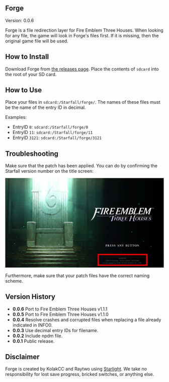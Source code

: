 ## Forge

Version: 0.0.6

Forge is a file redirection layer for Fire Emblem Three Houses. When looking for any file, the game will look in Forge's files first. If it is missing, then the original game file will be used.

## How to Install
Download Forge from [the releases page](https://github.com/three-houses-research-team/Starfall/releases).
Place the contents of `sdcard` into the root of your SD card.

## How to Use
Place your files in `sdcard:/Starfall/forge/`. The names of these files must be the name of the entry ID in decimal.

Examples:

* EntryID `0`: `sdcard:/Starfall/forge/0`
* EntryID `11`: `sdcard:/Starfall/forge/11`
* EntryID `3121`: `sdcard:/Starfall/forge/3121`

## Troubleshooting
Make sure that the patch has been applied. You can do by confirming the Starfall version number on the title screen:

![Title screen](titlescreen.jpg)

Furthermore, make sure that your patch files have the correct naming scheme.

## Version History
* **0.0.6** Port to Fire Emblem Three Houses v1.1.1
* **0.0.5** Port to Fire Emblem Three Houses v1.1.0
* **0.0.4** Resolve crashes and corrupted files when replacing a file already indicated in INFO0.
* **0.0.3** Use decimal entry IDs for filename.
* **0.0.2** Include npdm file.
* **0.0.1** Public release.

## Disclaimer

Forge is created by KolakCC and Raytwo using [Starlight](https://github.com/shadowninja108/Starlight).
We take no responsibility for lost save progress, bricked switches, or anything else.
